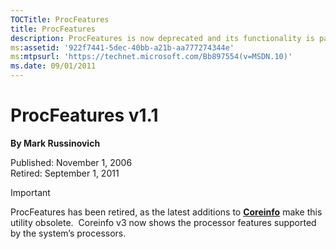 ```yaml
--- 
TOCTitle: ProcFeatures
title: ProcFeatures
description: ProcFeatures is now deprecated and its functionality is part of Coreinfo.
ms:assetid: '922f7441-5dec-40bb-a21b-aa777274344e'
ms:mtpsurl: 'https://technet.microsoft.com/Bb897554(v=MSDN.10)'
ms.date: 09/01/2011
---
```


# ProcFeatures v1.1

**By Mark Russinovich**

Published: November 1, 2006  
Retired: September 1, 2011

> [!IMPORTANT]
> ProcFeatures has been retired, as the latest additions to
[**Coreinfo**](coreinfo.md)
make this utility obsolete.  Coreinfo v3 now shows the processor
features supported by the system’s processors.
